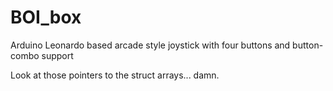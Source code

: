 BOI_box
=======

Arduino Leonardo based arcade style joystick with four buttons and button-combo support

Look at those pointers to the struct arrays... damn.
